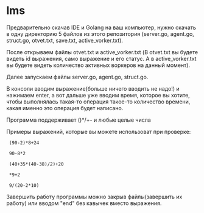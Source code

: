 # lms
 Предварительно скачав IDE и Golang на ваш компьютер, нужно скачать в одну директорию 5 файлов из этого репозитория (server.go, agent.go, struct.go, otvet.txt, save.txt, active_vorker.txt).
 
 После открываем файлы otvet.txt и active_vorker.txt (В otvet.txt вы будете видеть id выражения, само выражение и его статус. А в active_vorker.txt вы будете видеть количество активных воркеров на данный момент).
 
 Далее запускаем файлы server.go, agent.go, struct.go.
 
 В консоли вводим выражение(больше ничего вводить не надо!) и нажимаем enter, а вот дальше уже вводим время, которое вы хотите, чтобы выполнялась такая-то операция такое-то количество времени, какая именно это операция будет написано.
 
 Программа поддерживает ()*/+- и любые целые числа
 
 Примеры выражений, которые вы можете использоват при проверке:
 
     (90-2)*8+24
     
     90-8*2
     
     (40+35*(40-38)/2)+20
     
     *9+2
     
     9/(20-2*10)
     
  Завершить работу программы можно закрыв файлы(завершить их работу) или вводом "end" без кавычек вместо выражения.
